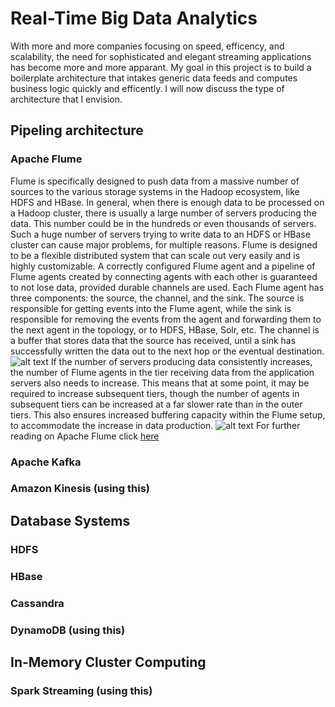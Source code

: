 # Real-Time Big Data Analytics
With more and more companies focusing on speed, efficency, and scalability, the need for sophisticated and elegant streaming applications has become more and more apparant. 
My goal in this project is to build a boilerplate architecture that intakes generic data feeds and computes business logic quickly and efficently. 
I will now discuss the type of architecture that I envision. 
## Pipeling architecture
### Apache Flume
Flume is specifically designed to push data from a massive number of sources to the various storage systems in the Hadoop ecosystem, like HDFS and HBase.
In general, when there is enough data to be processed on a Hadoop cluster, there is usually a large number of servers producing the data. 
This number could be in the hundreds or even thousands of servers. Such a huge number of servers trying to write data to an HDFS or HBase cluster can cause major problems, for multiple reasons.
Flume is designed to be a flexible distributed system that can scale out very easily and is highly customizable. 
A correctly configured Flume agent and a pipeline of Flume agents created by connecting agents with each other is guaranteed to not lose data, provided durable channels are used.
Each Flume agent has three components: the source, the channel, and the sink. 
The source is responsible for getting events into the Flume agent, while the sink is responsible for removing the events from the agent and forwarding them to the next agent in the topology, or to HDFS, HBase, Solr, etc. 
The channel is a buffer that stores data that the source has received, until a sink has successfully written the data out to the next hop or the eventual destination.
![alt text](https://raw.githubusercontent.com/ifilonenko/backend-architecture/blob/master/images/bin/flume1.png "Apache Flume")
If the number of servers producing data consistently increases, the number of Flume agents in the tier receiving data from the application servers also needs to increase. 
This means that at some point, it may be required to increase subsequent tiers, though the number of agents in subsequent tiers can be increased at a far slower rate than in the outer tiers. 
This also ensures increased buffering capacity within the Flume setup, to accommodate the increase in data production.
![alt text](https://raw.githubusercontent.com/ifilonenko/backend-architecture/blob/master/images/bin/flume2.png "Apache Flume")
For further reading on Apache Flume click [here](https://flume.apache.org/)
### Apache Kafka
### Amazon Kinesis (using this)
## Database Systems
### HDFS
### HBase
### Cassandra
### DynamoDB (using this)
## In-Memory Cluster Computing
### Spark Streaming (using this)